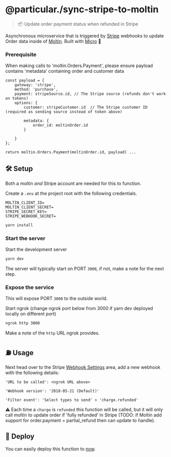 # @particular./sync-stripe-to-moltin

> 📦 Update order payment status when refunded in Stripe

Asynchronous microservice that is triggered by [Stripe](https://stripe.com) webhooks to update Order data inside of [Moltin](https://moltin.com). Built with [Micro](https://github.com/zeit/micro) 🤩

### Prerequisite

When making calls to 'moltin.Orders.Payment', please ensure payload contains 'metadata' containing order and customer data

```
const payload = {
    gateway: 'stripe',
    method: 'purchase',
    payment: stripeSource.id, // The Stripe source (refunds don't work on tokens)
    options: {
        customer: stripeCustomer.id  // The Stripe customer ID (required as sending source instead of token above)
```

            metadata: {
                order_id: moltinOrder.id
            }

```
    }
};

return moltin.Orders.Payment(moltinOrder.id, payload) ...
```

## 🛠 Setup

Both a moltin _and_ Stripe account are needed for this to function.

Create a `.env` at the project root with the following credentials.

```dosini
MOLTIN_CLIENT_ID=
MOLTIN_CLIENT_SECRET=
STRIPE_SECRET_KEY=
STRIPE_WEBHOOK_SECRET=
```

```bash
yarn install
```

### Start the server

Start the development server

```bash
yarn dev
```

The server will typically start on PORT `3000`, if not, make a note for the next step.

### Expose the service

This will expose PORT `3000` to the outside world.

Start ngrok (change ngrok port below from 3000 if yarn dev deployed locally on different port)

```bash
ngrok http 3000
```

Make a note of the `http` URL ngrok provides.

## ⛽️ Usage

Next head over to the Stripe [Webhook Settings](https://dashboard.stripe.com/account/webhooks) area, add a new webhook with the following details:

```
'URL to be called': <ngrok URL above>

'Webhook version': '2018-05-21 (Default)'

'Filter event': 'Select types to send' > 'charge.refunded'
```

⚠️ Each time a `charge` is `refunded` this function will be called, but it will only call moltin to update order if 'fully refunded' in Stripe (TODO: if Moltin add support for order.payment = partial_refund then can update to handle).

## 🚀 Deploy

You can easily deploy this function to [now](https://now.sh).
